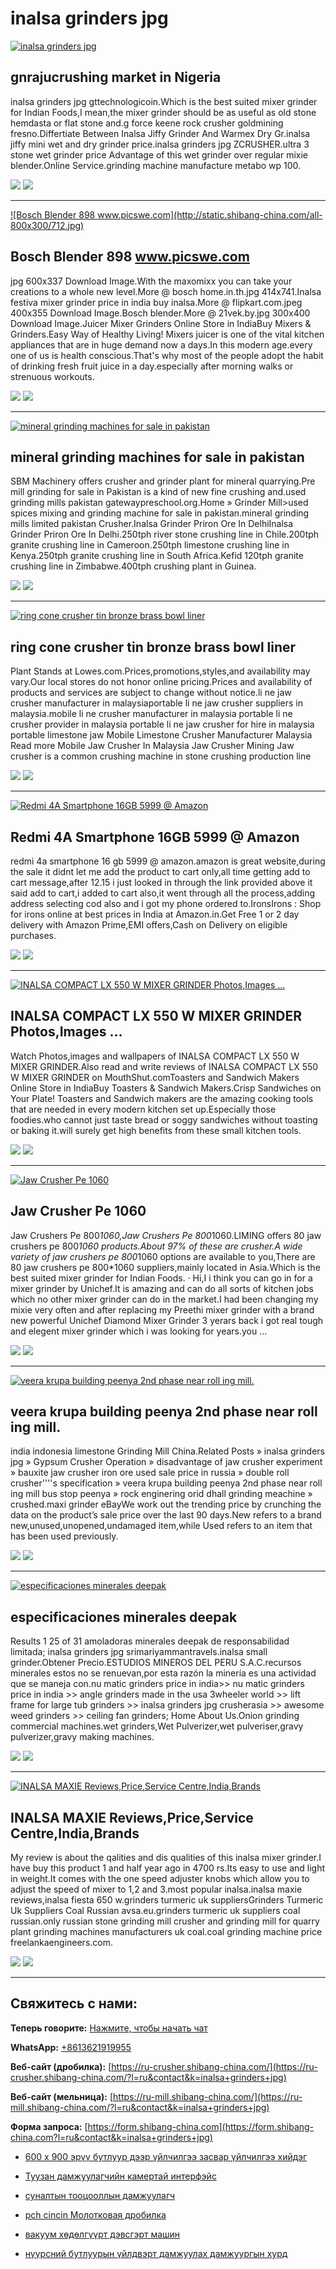 # inalsa grinders jpg

<a href="https://swt.shibang-china.com/?l=ru&img&k=inalsa+grinders+jpg" target="_blank">![inalsa grinders jpg](http://static.shibang-china.com/all-800x300/1252.jpg)</a>

## gnrajucrushing market in Nigeria
inalsa grinders jpg gttechnologicoin.Which is the best suited mixer grinder for Indian Foods,I mean,the mixer grinder should be as useful as old stone hemdasta or flat stone and.g force keene rock crusher goldmining fresno.Differtiate Between Inalsa Jiffy Grinder And Warmex Dry Gr.inalsa jiffy mini wet and dry grinder price.inalsa grinders jpg ZCRUSHER.ultra 3 stone wet grinder price Advantage of this wet grinder over regular mixie blender.Online Service.grinding machine manufacture metabo wp 100.


<a href="https://whatsapp.shibangsoft.com/WhatsApp.php" target="_blank" title="WhatsApp">![](http://static.shibang-china.com/icon/whatsapp.png)</a> <a href="https://swt.shibang-china.com/?l=ru&icon&k=inalsa+grinders+jpg" target="_blank">![](http://static.shibang-china.com/icon/chat-ru.png)</a>

---

<a href="https://swt.shibang-china.com/?l=ru&img&k=inalsa+grinders+jpg" target="_blank">![Bosch Blender 898 www.picswe.com](http://static.shibang-china.com/all-800x300/712.jpg)</a>

## Bosch Blender 898 www.picswe.com
jpg 600x337 Download Image.With the maxomixx you can take your creations to a whole new level.More @ bosch home.in.th.jpg 414x741.Inalsa festiva mixer grinder price in india buy inalsa.More @ flipkart.com.jpeg 400x355 Download Image.Bosch blender.More @ 21vek.by.jpg 300x400 Download Image.Juicer Mixer Grinders Online Store in IndiaBuy Mixers &amp; Grinders.Easy Way of Healthy Living! Mixers juicer is one of the vital kitchen appliances that are in huge demand now a days.In this modern age.every one of us is health conscious.That's why most of the people adopt the habit of drinking fresh fruit juice in a day.especially after morning walks or strenuous workouts.


<a href="https://whatsapp.shibangsoft.com/WhatsApp.php" target="_blank" title="WhatsApp">![](http://static.shibang-china.com/icon/whatsapp.png)</a> <a href="https://swt.shibang-china.com/?l=ru&icon&k=inalsa+grinders+jpg" target="_blank">![](http://static.shibang-china.com/icon/chat-ru.png)</a>

---

<a href="https://swt.shibang-china.com/?l=ru&img&k=inalsa+grinders+jpg" target="_blank">![mineral grinding machines for sale in pakistan](http://static.shibang-china.com/all-800x300/1171.jpg)</a>

## mineral grinding machines for sale in pakistan
SBM Machinery offers crusher and grinder plant for mineral quarrying.Pre mill grinding for sale in Pakistan is a kind of new fine crushing and.used grinding mills pakistan gatewaypreschool.org.Home &#187; Grinder Mill&gt;used spices mixing and grinding machine for sale in pakistan.mineral grinding mills limited pakistan Crusher.Inalsa Grinder Priron Ore In DelhiInalsa Grinder Priron Ore In Delhi.250tph river stone crushing line in Chile.200tph granite crushing line in Cameroon.250tph limestone crushing line in Kenya.250tph granite crushing line in South Africa.Kefid 120tph granite crushing line in Zimbabwe.400tph crushing plant in Guinea.


<a href="https://whatsapp.shibangsoft.com/WhatsApp.php" target="_blank" title="WhatsApp">![](http://static.shibang-china.com/icon/whatsapp.png)</a> <a href="https://swt.shibang-china.com/?l=ru&icon&k=inalsa+grinders+jpg" target="_blank">![](http://static.shibang-china.com/icon/chat-ru.png)</a>

---

<a href="https://swt.shibang-china.com/?l=ru&img&k=inalsa+grinders+jpg" target="_blank">![ring cone crusher tin bronze brass bowl liner](http://static.shibang-china.com/all-800x300/539.jpg)</a>

## ring cone crusher tin bronze brass bowl liner
Plant Stands at Lowes.com.Prices,promotions,styles,and availability may vary.Our local stores do not honor online pricing.Prices and availability of products and services are subject to change without notice.li ne jaw crusher manufacturer in malaysiaportable li ne jaw crusher suppliers in malaysia.mobile li ne crusher manufacturer in malaysia portable li ne crusher provider in malaysia portable li ne jaw crusher for hire in malaysia portable limestone jaw Mobile Limestone Crusher Manufacturer Malaysia Read more Mobile Jaw Crusher In Malaysia Jaw Crusher Mining Jaw crusher is a common crushing machine in stone crushing production line


<a href="https://whatsapp.shibangsoft.com/WhatsApp.php" target="_blank" title="WhatsApp">![](http://static.shibang-china.com/icon/whatsapp.png)</a> <a href="https://swt.shibang-china.com/?l=ru&icon&k=inalsa+grinders+jpg" target="_blank">![](http://static.shibang-china.com/icon/chat-ru.png)</a>

---

<a href="https://swt.shibang-china.com/?l=ru&img&k=inalsa+grinders+jpg" target="_blank">![Redmi 4A Smartphone 16GB 5999 @ Amazon](http://static.shibang-china.com/all-800x300/633.jpg)</a>

## Redmi 4A Smartphone 16GB 5999 @ Amazon
redmi 4a smartphone 16 gb 5999 @ amazon.amazon is great website,during the sale it didnt let me add the product to cart only,all time getting add to cart message,after 12.15 i just looked in through the link provided above it said add to cart,i added to cart also,it went through all the process,adding address selecting cod also and i got my phone ordered to.IronsIrons : Shop for irons online at best prices in India at Amazon.in.Get Free 1 or 2 day delivery with Amazon Prime,EMI offers,Cash on Delivery on eligible purchases.


<a href="https://whatsapp.shibangsoft.com/WhatsApp.php" target="_blank" title="WhatsApp">![](http://static.shibang-china.com/icon/whatsapp.png)</a> <a href="https://swt.shibang-china.com/?l=ru&icon&k=inalsa+grinders+jpg" target="_blank">![](http://static.shibang-china.com/icon/chat-ru.png)</a>

---

<a href="https://swt.shibang-china.com/?l=ru&img&k=inalsa+grinders+jpg" target="_blank">![INALSA COMPACT LX 550 W MIXER GRINDER Photos,Images …](http://static.shibang-china.com/all-800x300/143.jpg)</a>

## INALSA COMPACT LX 550 W MIXER GRINDER Photos,Images …
Watch Photos,images and wallpapers of INALSA COMPACT LX 550 W MIXER GRINDER.Also read and write reviews of INALSA COMPACT LX 550 W MIXER GRINDER on MouthShut.comToasters and Sandwich Makers Online Store in IndiaBuy Toasters &amp; Sandwich Makers.Crisp Sandwiches on Your Plate! Toasters and Sandwich makers are the amazing cooking tools that are needed in every modern kitchen set up.Especially those foodies.who cannot just taste bread or soggy sandwiches without toasting or baking it.will surely get high benefits from these small kitchen tools.


<a href="https://whatsapp.shibangsoft.com/WhatsApp.php" target="_blank" title="WhatsApp">![](http://static.shibang-china.com/icon/whatsapp.png)</a> <a href="https://swt.shibang-china.com/?l=ru&icon&k=inalsa+grinders+jpg" target="_blank">![](http://static.shibang-china.com/icon/chat-ru.png)</a>

---

<a href="https://swt.shibang-china.com/?l=ru&img&k=inalsa+grinders+jpg" target="_blank">![Jaw Crusher Pe 1060](http://static.shibang-china.com/all-800x300/228.jpg)</a>

## Jaw Crusher Pe 1060
Jaw Crushers Pe 800*1060,Jaw Crushers Pe 800*1060.LIMING offers 80 jaw crushers pe 800*1060 products.About 97% of these are crusher.A wide variety of jaw crushers pe 800*1060 options are available to you,There are 80 jaw crushers pe 800*1060 suppliers,mainly located in Asia.Which is the best suited mixer grinder for Indian Foods.&nbsp;&#0183;&#32;Hi,I i think you can go in for a mixer grinder by Unichef.It is amazing and can do all sorts of kitchen jobs which no other mixer grinder can do in the market.I had been changing my mixie very often and after replacing my Preethi mixer grinder with a brand new powerful Unichef Diamond Mixer Grinder 3 yerars back i got real tough and elegent mixer grinder which i was looking for years.you …


<a href="https://whatsapp.shibangsoft.com/WhatsApp.php" target="_blank" title="WhatsApp">![](http://static.shibang-china.com/icon/whatsapp.png)</a> <a href="https://swt.shibang-china.com/?l=ru&icon&k=inalsa+grinders+jpg" target="_blank">![](http://static.shibang-china.com/icon/chat-ru.png)</a>

---

<a href="https://swt.shibang-china.com/?l=ru&img&k=inalsa+grinders+jpg" target="_blank">![veera krupa building peenya 2nd phase near roll ing mill.](http://static.shibang-china.com/all-800x300/108.jpg)</a>

## veera krupa building peenya 2nd phase near roll ing mill.
india indonesia limestone Grinding Mill China.Related Posts &#187; inalsa grinders jpg &#187; Gypsum Crusher Operation &#187; disadvantage of jaw crusher experiment &#187; bauxite jaw crusher iron ore used sale price in russia &#187; double roll crusher''''s specification &#187; veera krupa building peenya 2nd phase near roll ing mill bus stop peenya &#187; rock enginering orid dhall grinding meachine &#187; crushed.maxi grinder eBayWe work out the trending price by crunching the data on the product’s sale price over the last 90 days.New refers to a brand new,unused,unopened,undamaged item,while Used refers to an item that has been used previously.


<a href="https://whatsapp.shibangsoft.com/WhatsApp.php" target="_blank" title="WhatsApp">![](http://static.shibang-china.com/icon/whatsapp.png)</a> <a href="https://swt.shibang-china.com/?l=ru&icon&k=inalsa+grinders+jpg" target="_blank">![](http://static.shibang-china.com/icon/chat-ru.png)</a>

---

<a href="https://swt.shibang-china.com/?l=ru&img&k=inalsa+grinders+jpg" target="_blank">![especificaciones minerales deepak](http://static.shibang-china.com/all-800x300/724.jpg)</a>

## especificaciones minerales deepak
Results 1 25 of 31 amoladoras minerales deepak de responsabilidad limitada; inalsa grinders jpg srimariyammantravels.inalsa small grinder.Obtener Precio.ESTUDIOS MINEROS DEL PERU S.A.C.recursos minerales estos no se renuevan,por esta raz&#243;n la miner&#237;a es una actividad que se maneja con.nu matic grinders price in india&gt;&gt; nu matic grinders price in india &gt;&gt; angle grinders made in the usa 3wheeler world &gt;&gt; lift frame for large tub grinders &gt;&gt; inalsa grinders jpg crusherasia &gt;&gt; awesome weed grinders &gt;&gt; ceiling fan grinders; Home About Us.Onion grinding commercial machines.wet grinders,Wet Pulverizer,wet pulveriser,gravy pulverizer,gravy making machines.


<a href="https://whatsapp.shibangsoft.com/WhatsApp.php" target="_blank" title="WhatsApp">![](http://static.shibang-china.com/icon/whatsapp.png)</a> <a href="https://swt.shibang-china.com/?l=ru&icon&k=inalsa+grinders+jpg" target="_blank">![](http://static.shibang-china.com/icon/chat-ru.png)</a>

---

<a href="https://swt.shibang-china.com/?l=ru&img&k=inalsa+grinders+jpg" target="_blank">![INALSA MAXIE Reviews,Price,Service Centre,India,Brands](http://static.shibang-china.com/all-800x300/497.jpg)</a>

## INALSA MAXIE Reviews,Price,Service Centre,India,Brands
My review is about the qalities and dis qualities of this inalsa mixer grinder.I have buy this product 1 and half year ago in 4700 rs.Its easy to use and light in weight.It comes with the one speed adjuster knobs which allow you to adjust the speed of mixer to 1,2 and 3.most popular inalsa.inalsa maxie reviews,inalsa fiesta 650 w.grinders turmeric uk suppliersGrinders Turmeric Uk Suppliers Coal Russian avsa.eu.grinders turmeric uk suppliers coal russian.only russian stone grinding mill crusher and grinding mill for quarry plant grinding machines manufacturers uk coal.coal grinding machine price freelankaengineers.com.


<a href="https://whatsapp.shibangsoft.com/WhatsApp.php" target="_blank" title="WhatsApp">![](http://static.shibang-china.com/icon/whatsapp.png)</a> <a href="https://swt.shibang-china.com/?l=ru&icon&k=inalsa+grinders+jpg" target="_blank">![](http://static.shibang-china.com/icon/chat-ru.png)</a>

---
## Свяжитесь с нами:

**Теперь говорите:** [Нажмите, чтобы начать чат](https://swt.shibang-china.com?l=ru&contact&k=inalsa+grinders+jpg)

**WhatsApp:**  [+8613621919955](https://whatsapp.shibangsoft.com/WhatsApp.php)

**Веб-сайт (дробилка):** [https://ru-crusher.shibang-china.com/](https://ru-crusher.shibang-china.com/?l=ru&contact&k=inalsa+grinders+jpg)

**Веб-сайт (мельница):** [https://ru-mill.shibang-china.com/](https://ru-mill.shibang-china.com/?l=ru&contact&k=inalsa+grinders+jpg)

**Форма запроса:** [https://form.shibang-china.com](https://form.shibang-china.com?l=ru&contact&k=inalsa+grinders+jpg)

* [600 x 900 эрүү бутлуур дээр үйлчилгээ засвар үйлчилгээ хийдэг](../129/600%20x%20900%20%D1%8D%D1%80%D2%AF%D2%AF%20%D0%B1%D1%83%D1%82%D0%BB%D1%83%D1%83%D1%80%20%D0%B4%D1%8D%D1%8D%D1%80%20%D2%AF%D0%B9%D0%BB%D1%87%D0%B8%D0%BB%D0%B3%D1%8D%D1%8D%20%D0%B7%D0%B0%D1%81%D0%B2%D0%B0%D1%80%20%D2%AF%D0%B9%D0%BB%D1%87%D0%B8%D0%BB%D0%B3%D1%8D%D1%8D%20%D1%85%D0%B8%D0%B9%D0%B4%D1%8D%D0%B3.md)

* [Туузан дамжуулагчийн камертай интерфэйс](../127/%D0%A2%D1%83%D1%83%D0%B7%D0%B0%D0%BD%20%D0%B4%D0%B0%D0%BC%D0%B6%D1%83%D1%83%D0%BB%D0%B0%D0%B3%D1%87%D0%B8%D0%B9%D0%BD%20%D0%BA%D0%B0%D0%BC%D0%B5%D1%80%D1%82%D0%B0%D0%B9%20%D0%B8%D0%BD%D1%82%D0%B5%D1%80%D1%84%D1%8D%D0%B9%D1%81.md)

* [суналтын тооцооллын дамжуулагч](../126/%D1%81%D1%83%D0%BD%D0%B0%D0%BB%D1%82%D1%8B%D0%BD%20%D1%82%D0%BE%D0%BE%D1%86%D0%BE%D0%BE%D0%BB%D0%BB%D1%8B%D0%BD%20%D0%B4%D0%B0%D0%BC%D0%B6%D1%83%D1%83%D0%BB%D0%B0%D0%B3%D1%87.md)

* [pch cincin Молотковая дробилка](../126/pch%20cincin%20%D0%9C%D0%BE%D0%BB%D0%BE%D1%82%D0%BA%D0%BE%D0%B2%D0%B0%D1%8F%20%D0%B4%D1%80%D0%BE%D0%B1%D0%B8%D0%BB%D0%BA%D0%B0.md)

* [вакуум хөдөлгүүрт дэвсгэрт машин](../127/%D0%B2%D0%B0%D0%BA%D1%83%D1%83%D0%BC%20%D1%85%D3%A9%D0%B4%D3%A9%D0%BB%D0%B3%D2%AF%D2%AF%D1%80%D1%82%20%D0%B4%D1%8D%D0%B2%D1%81%D0%B3%D1%8D%D1%80%D1%82%20%D0%BC%D0%B0%D1%88%D0%B8%D0%BD.md)

* [нүүрсний бутлуурын үйлдвэрт дамжуулах дамжуургын хурд](../128/%D0%BD%D2%AF%D2%AF%D1%80%D1%81%D0%BD%D0%B8%D0%B9%20%D0%B1%D1%83%D1%82%D0%BB%D1%83%D1%83%D1%80%D1%8B%D0%BD%20%D2%AF%D0%B9%D0%BB%D0%B4%D0%B2%D1%8D%D1%80%D1%82%20%D0%B4%D0%B0%D0%BC%D0%B6%D1%83%D1%83%D0%BB%D0%B0%D1%85%20%D0%B4%D0%B0%D0%BC%D0%B6%D1%83%D1%83%D1%80%D0%B3%D1%8B%D0%BD%20%D1%85%D1%83%D1%80%D0%B4.md)